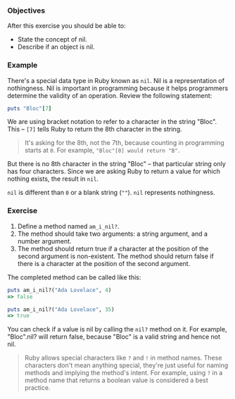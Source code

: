 <!-- { ids:[60], language:'Ruby', type:'workshop', order: 7, name:'Nil', description:'Learn the concept of nothingness in programming.' }-->

### Objectives

After this exercise you should be able to:

- State the concept of nil.
- Describe if an object is nil.

### Example

There's a special data type in Ruby known as `nil`. Nil is a representation of nothingness. Nil is important in programming because it helps programmers determine the validity of an operation. Review the following statement:


```ruby
puts "Bloc"[7]
```

We are using bracket notation to refer to a character in the string "Bloc". This – `[7]` tells Ruby to return the 8th character in the string.

> It's asking for the 8th, not the 7th, because counting in programming starts at `0`. For example, `"Bloc"[0] would return "B"`.

But there is no 8th character in the string "Bloc" – that particular string only has four characters. Since we are asking Ruby to return a value for which nothing exists, the result in `nil`.

`nil` is different than `0` or a blank string (`""`). `nil` represents nothingness.

### Exercise

1. Define a method named `am_i_nil?`.
2. The method should take two arguments: a string argument, and a number argument.
3. The method should return true if a character at the position of the second argument is non-existent. The method should return false if there is a character at the position of the second argument.

The completed method can be called like this:

```ruby
puts am_i_nil?("Ada Lovelace", 4)
=> false

puts am_i_nil?("Ada Lovelace", 35)
=> true
```

You can check if a value is nil by calling the `nil?` method on it. For example, "Bloc".nil? will return false, because "Bloc" is a valid string and hence not nil.

> Ruby allows special characters like `?` and `!` in method names. These characters don't mean anything special, they're just useful for naming methods and implying the method's intent. For example, using `?` in a method name that returns a boolean value is considered a best practice.
